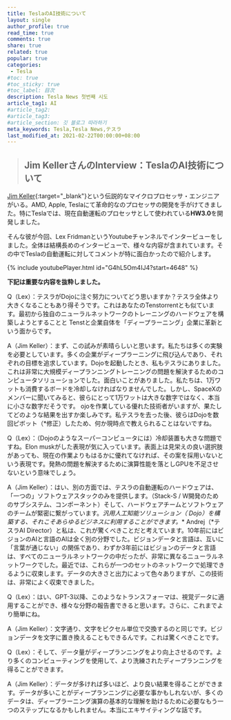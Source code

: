 ```yaml
---
title: TeslaのAI技術について
layout: single
author_profile: true
read_time: true
comments: true
share: true
related: true
popular: true
categories:
 - Tesla
#toc: true
#toc_sticky: true
#toc_label: 目次
description: Tesla News 첫번째 시도
article_tag1: AI
#article_tag2:
#article_tag3:
#article_section: 깃 블로그 따라하기
meta_keywords: Tesla,Tesla News,テスラ
last_modified_at: 2021-02-22T00:00:00+08:00
---
```

> ## Jim KellerさんのInterview：TeslaのAI技術について

[Jim Keller](https://ja.wikipedia.org/wiki/ジム・ケラー){:target="_blank"}という伝説的なマイクロプロセッサ・エンジニアがいる。AMD, Apple, Teslaにて革命的なのプロセッサの開発を手がけてきました。特にTeslaでは、現在自動運転のプロセッサとして使われている**HW3.0**を開発しました。   

そんな彼が今回、Lex FridmanというYoutubeチャンネルでインタービューをしました。全体は結構長めのインタービューで、様々な内容が含まれています。その中でTeslaの自動運転に対してコメントが特に面白かったので紹介します。

{% include youtubePlayer.html id="G4hL5Om4IJ4?start=4648" %}   


**下記は重要な内容を抜粋しました。**

Q（Lex）：テスラがDojoに注ぐ努力についてどう思いますか？テスラ全体より大きくなることもあり得そうです。これはあなたのTenstorrentとも似ています。最初から独自のニューラルネットワークのトレーニングのハードウェアを構築しようとすることと Tenstと企業自体を「ディープラーニング」企業に革新という面からです。

A（Jim Keller）：まず、この試みが素晴らしいと思います。私たちは多くの実験を必要としています。多くの企業がディープラーニングに飛び込んであり、それぞれの目標を追求しています。Dojoを起動したとき、私もテスラにありました。これは非常に大規模ディープランニングトレーニングの問題を解決するためのコンピュータソリューションでした。面白いことがありました。私たちは、1万ワットも消費するボードを冷却しなければなりませんでした。しかし、SpaceXのメンバーに聞いてみると、彼らにとって1万ワットは大きな数字ではなく、本当に小さな数字だそうです。 ojoを作業している優れた技術者がいますが、果たしてどのような結果を出すか楽しみです。私テスラを去った後、彼らはDojoを数回ピボット（*修正）したため、何か現時点で教えられることはないですね。

Q（Lex）：（Dojoのようなスーパーコンピュータには）冷却装置も大きな問題ですね。Elon muskがした表現が気に入っています。表面上は見栄えの良い選択肢があっても、現在の作業よりもはるかに優れてなければ、その案を採用いないという表現です。発熱の問題を解決するために演算性能を落としGPUを不足させないという意味でしょう。

A（Jim Keller）：はい、別の方面では、テスラの自動運転のハードウェアは、「一つの」ソフトウェアスタックのみを提供します。（Stack-S / W開発のためのサブシステム、コンポーネント）そして、ハードウェアチームとソフトウェアのチームが緊密に繋がっています。**汎用人工知能ソリューション（* Dojo）を構築する、それこそあらゆるビジネスに利用することができます。**
Andrej（*テスラAI Director）と私は、これが驚くべきことだと考えています。10年前にはビジョンのAIと言語のAIは全く別の分野でした。ビジョンデータと言語は、互いに「言葉が通じない」の関係であり、わずか3年前にはビジョンのデータと言語は、すべてのニューラルネットワークの中だったが、非常に異なるニューラルネットワークでした。最近では、これらが一つのセットのネットワークで処理できるように収束します。データの大きさと出力によって色々ありますが、この技術は、非常によく収束できました。

Q（Lex）：はい、GPT-3以降、このようなトランスフォーマは、視覚データに適用することができ、様々な分野の報告書できると思います。さらに、これまでより簡単にね。

A（Jim Keller）：文字通り、文字をピクセル単位で交換するのと同じです。ビジョンデータを文字に置き換えることもできるんです。これは驚くべきことです。

Q（Lex）：そして、データ量がディープランニングをより向上させるのです。より多くのコンピューティングを使用して、より洗練されたディープランニングを得ることができます。

A（Jim Keller）：データが多ければ多いほど、より良い結果を得ることができます。データが多いことがディープランニングに必要な事かもしれないが、多くのデータは、ディープラーニング演算の基本的な理解を助けるために必要なもう一つのステップになるかもしれません。本当にエキサイティングな話です。
